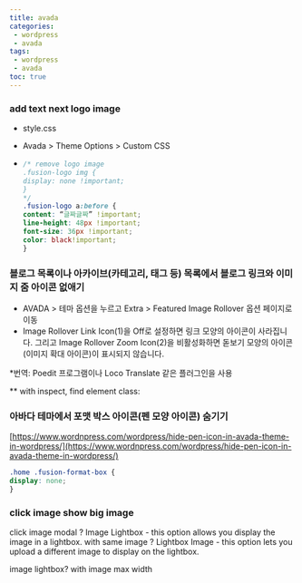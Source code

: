 ```yaml
---
title: avada
categories: 
 - wordpress
 - avada
tags: 
 - wordpress
 - avada
toc: true
---
```


### add text next logo image

- style.css

- Avada > Theme Options > Custom CSS 

- ```css
  /* remove logo image
  .fusion-logo img {
  display: none !important;
  }
  */
  .fusion-logo a:before {
  content: “글짜글짜” !important;
  line-height: 48px !important;
  font-size: 36px !important;
  color: black!important;
  }
  ```

### 블로그 목록이나 아카이브(카테고리, 태그 등) 목록에서 블로그 링크와 이미지 줌 아이콘 없애기

- AVADA > 테마 옵션을 누르고 Extra > Featured Image Rollover 옵션 페이지로 이동
- Image Rollover Link Icon(1)을 Off로 설정하면 링크 모양의 아이콘이 사라집니다. 
  그리고 Image Rollover Zoom Icon(2)을 비활성화하면 돋보기 모양의 아이콘(이미지 확대 아이콘)이 표시되지 않습니다.

*번역: Poedit 프로그램이나 Loco Translate 같은 플러그인을 사용

**  with inspect, find element class: 

### 아바다 테마에서 포맷 박스 아이콘(펜 모양 아이콘) 숨기기

[https://www.wordnpress.com/wordpress/hide-pen-icon-in-avada-theme-in-wordpress/](https://www.wordnpress.com/wordpress/hide-pen-icon-in-avada-theme-in-wordpress/)
```css
.home .fusion-format-box {
display: none;
}
```
### click image show big image

click image modal
? Image Lightbox - this option allows you display the image in a lightbox. with same image
? Lightbox Image - this option lets you upload a different image to display on the lightbox.

image lightbox? with image max width

